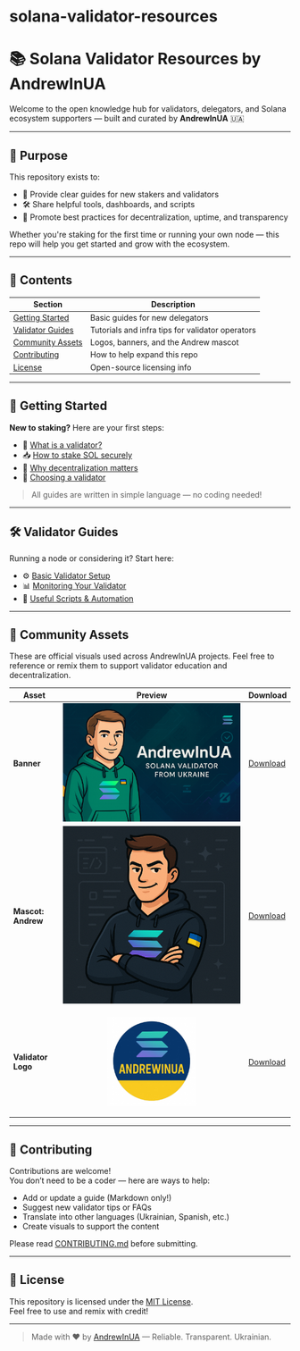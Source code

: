 # solana-validator-resources
# 📚 Solana Validator Resources by AndrewInUA

Welcome to the open knowledge hub for validators, delegators, and Solana ecosystem supporters — built and curated by **AndrewInUA** 🇺🇦

---

## 🎯 Purpose

This repository exists to:
- 📖 Provide clear guides for new stakers and validators
- 🛠 Share helpful tools, dashboards, and scripts
- 🤝 Promote best practices for decentralization, uptime, and transparency

Whether you're staking for the first time or running your own node — this repo will help you get started and grow with the ecosystem.

---

## 🧩 Contents

| Section | Description |
|--------|-------------|
| [Getting Started](guides/how-to-stake.md) | Basic guides for new delegators |
| [Validator Guides](guides/basic-validator-setup.md) | Tutorials and infra tips for validator operators |
| [Community Assets](assets/banner/) | Logos, banners, and the Andrew mascot |
| [Contributing](CONTRIBUTING.md) | How to help expand this repo |
| [License](LICENSE) | Open-source licensing info |

---

## 🚀 Getting Started

**New to staking?** Here are your first steps:

- 📌 [What is a validator?](guides/what-is-a-validator.md)
- 📥 [How to stake SOL securely](guides/how-to-stake.md)
- 🤔 [Why decentralization matters](guides/why-decentralization.md)
- 🧭 [Choosing a validator](guides/choosing-validator.md)

> All guides are written in simple language — no coding needed!

---

## 🛠 Validator Guides

Running a node or considering it? Start here:

- ⚙️ [Basic Validator Setup](guides/basic-validator-setup.md)
- 📊 [Monitoring Your Validator](guides/monitoring-tools.md)
- 🔧 [Useful Scripts & Automation](tools/README.md)

---

## 🎨 Community Assets
These are official visuals used across AndrewInUA projects.
Feel free to reference or remix them to support validator education and decentralization.

| Asset              | Preview                                                                                                                 | Download                                                                                                       |
| ------------------ | ----------------------------------------------------------------------------------------------------------------------- | -------------------------------------------------------------------------------------------------------------- |
| **Banner**         | ![Banner](https://raw.githubusercontent.com/AndrewInUA/solana-validator-resources/main/assets/banner/andrew-banner.png) | [Download](https://github.com/AndrewInUA/solana-validator-resources/blob/main/assets/banner/andrew-banner.png) |
| **Mascot: Andrew** | ![Mascot](https://raw.githubusercontent.com/AndrewInUA/solana-validator-resources/main/assets/mascot/andrew-mascot.png) | [Download](https://github.com/AndrewInUA/solana-validator-resources/blob/main/assets/mascot/andrew-mascot.png) |
| **Validator Logo** | <p align="center"><img src="https://raw.githubusercontent.com/AndrewInUA/solana-validator-resources/main/assets/logos/validator-logo.png" width="160"/></p> | [Download](https://github.com/AndrewInUA/solana-validator-resources/blob/main/assets/logos/validator-logo.png) |
---

## 🤝 Contributing

Contributions are welcome!  
You don’t need to be a coder — here are ways to help:

- Add or update a guide (Markdown only!)
- Suggest new validator tips or FAQs
- Translate into other languages (Ukrainian, Spanish, etc.)
- Create visuals to support the content

Please read [CONTRIBUTING.md](CONTRIBUTING.md) before submitting.

---

## 📜 License

This repository is licensed under the [MIT License](LICENSE).  
Feel free to use and remix with credit!

---

> Made with ❤️ by [AndrewInUA](https://andrewinua.com) — Reliable. Transparent. Ukrainian.
